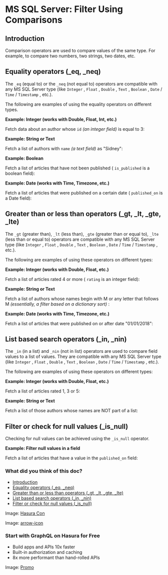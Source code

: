 # MS SQL Server: Filter Using Comparisons

## Introduction​

Comparison operators are used to compare values of the same type. For example, to compare two numbers, two strings, two
dates, etc.

## Equality operators (_eq, _neq)​

The `_eq` (equal to) or the `_neq` (not equal to) operators are compatible with any MS SQL Server type (like `Integer` , `Float` , `Double` , `Text` , `Boolean` , `Date` / `Time` / `Timestamp` , etc.).

The following are examples of using the equality operators on different types.

 **Example: Integer (works with Double, Float, Int, etc.)** 

Fetch data about an author whose `id`  *(an integer field)* is equal to 3:

 **Example: String or Text** 

Fetch a list of authors with `name`  *(a text field)* as "Sidney":

 **Example: Boolean** 

Fetch a list of articles that have not been published ( `is_published` is a boolean field):

 **Example: Date (works with Time, Timezone, etc.)** 

Fetch a list of articles that were published on a certain date ( `published_on` is a Date field):

## Greater than or less than operators (_gt, _lt, _gte, _lte)​

The `_gt` (greater than), `_lt` (less than), `_gte` (greater than or equal to), `_lte` (less than or equal to) operators
are compatible with any MS SQL Server type (like `Integer` , `Float` , `Double` , `Text` , `Boolean` , `Date` / `Time` / `Timestamp` , etc.).

The following are examples of using these operators on different types:

 **Example: Integer (works with Double, Float, etc.)** 

Fetch a list of articles rated 4 or more ( `rating` is an integer field):

 **Example: String or Text** 

Fetch a list of authors whose names begin with M or any letter that follows M *(essentially, a filter based on a
dictionary sort)* :

 **Example: Date (works with Time, Timezone, etc.)** 

Fetch a list of articles that were published on or after date "01/01/2018":

## List based search operators (_in, _nin)​

The `_in` (in a list) and `_nin` (not in list) operators are used to compare field values to a list of values. They are
compatible with any MS SQL Server type (like `Integer` , `Float` , `Double` , `Text` , `Boolean` , `Date` / `Time` / `Timestamp` ,
etc.).

The following are examples of using these operators on different types:

 **Example: Integer (works with Double, Float, etc.)** 

Fetch a list of articles rated 1, 3 or 5:

 **Example: String or Text** 

Fetch a list of those authors whose names are NOT part of a list:

## Filter or check for null values (_is_null)​

Checking for null values can be achieved using the `_is_null` operator.

 **Example: Filter null values in a field** 

Fetch a list of articles that have a value in the `published_on` field:

### What did you think of this doc?

- [ Introduction ](https://hasura.io/docs/latest/queries/ms-sql-server/filters/comparison-operators/#introduction)
- [ Equality operators (_eq, _neq) ](https://hasura.io/docs/latest/queries/ms-sql-server/filters/comparison-operators/#equality-operators-_eq-_neq)
- [ Greater than or less than operators (_gt, _lt, _gte, _lte) ](https://hasura.io/docs/latest/queries/ms-sql-server/filters/comparison-operators/#greater-than-or-less-than-operators-_gt-_lt-_gte-_lte)
- [ List based search operators (_in, _nin) ](https://hasura.io/docs/latest/queries/ms-sql-server/filters/comparison-operators/#list-based-search-operators-_in-_nin)
- [ Filter or check for null values (_is_null) ](https://hasura.io/docs/latest/queries/ms-sql-server/filters/comparison-operators/#filter-or-check-for-null-values-_is_null)


Image: [ Hasura Con ](https://res.cloudinary.com/dh8fp23nd/image/upload/v1686154570/hasura-con-2023/has-con-light-date_r2a2ud.png)

Image: [ arrow-icon ](https://res.cloudinary.com/dh8fp23nd/image/upload/v1683723549/main-web/chevron-right_ldbi7d.png)

### Start with GraphQL on Hasura for Free

- Build apps and APIs 10x faster
- Built-in authorization and caching
- 8x more performant than hand-rolled APIs


Image: [ Promo ](https://hasura.io/docs/assets/images/hasura-free-ff60e409244e0ea12b5a3045d1a9096b.png)